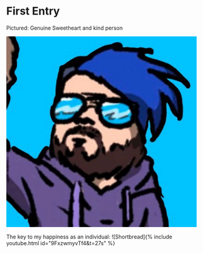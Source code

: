 # First Entry

Pictured: Genuine Sweetheart and kind person

![The man the myth the legend: One Topic At a Time](./Images/One_Topic_At_A_Time.jpg)


The key to my happiness as an individual:
![Shortbread]{% include youtube.html id="9FxzwmyvTf4&t=27s" %}
